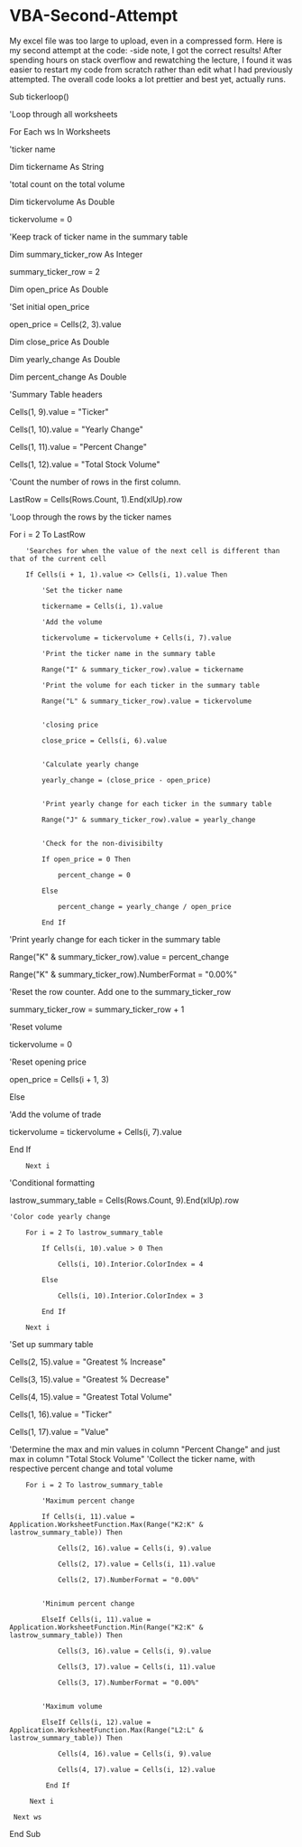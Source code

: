 # VBA-Second-Attempt
My excel file was too large to upload, even in a compressed form. Here is my second attempt at the code:
-side note, I got the correct results! After spending hours on stack overflow and rewatching the lecture, I found it was easier to restart my code from scratch rather than edit what I had previously attempted. The overall code looks a lot prettier and best yet, actually runs.

Sub tickerloop()

'Loop through all worksheets

For Each ws In Worksheets

'ticker name

Dim tickername As String
    
'total count on the total volume

Dim tickervolume As Double

tickervolume = 0

'Keep track of ticker name in the summary table

Dim summary_ticker_row As Integer

summary_ticker_row = 2

Dim open_price As Double

'Set initial open_price

open_price = Cells(2, 3).value
        
Dim close_price As Double

Dim yearly_change As Double

Dim percent_change As Double


'Summary Table headers

Cells(1, 9).value = "Ticker"

Cells(1, 10).value = "Yearly Change"

Cells(1, 11).value = "Percent Change"

Cells(1, 12).value = "Total Stock Volume"


'Count the number of rows in the first column.

LastRow = Cells(Rows.Count, 1).End(xlUp).row


'Loop through the rows by the ticker names

For i = 2 To LastRow


        'Searches for when the value of the next cell is different than that of the current cell
        
        If Cells(i + 1, 1).value <> Cells(i, 1).value Then

            'Set the ticker name
            
            tickername = Cells(i, 1).value

            'Add the volume
            
            tickervolume = tickervolume + Cells(i, 7).value

            'Print the ticker name in the summary table
            
            Range("I" & summary_ticker_row).value = tickername

            'Print the volume for each ticker in the summary table
            
            Range("L" & summary_ticker_row).value = tickervolume


            'closing price
            
            close_price = Cells(i, 6).value


            'Calculate yearly change
            
            yearly_change = (close_price - open_price)

              
            'Print yearly change for each ticker in the summary table
            
            Range("J" & summary_ticker_row).value = yearly_change


            'Check for the non-divisibilty
            
            If open_price = 0 Then
            
                percent_change = 0
                
            Else
            
                percent_change = yearly_change / open_price
                
            End If

'Print yearly change for each ticker in the summary table

Range("K" & summary_ticker_row).value = percent_change

Range("K" & summary_ticker_row).NumberFormat = "0.00%"

   
'Reset the row counter. Add one to the summary_ticker_row

summary_ticker_row = summary_ticker_row + 1


'Reset volume

tickervolume = 0

'Reset opening price

open_price = Cells(i + 1, 3)
            
Else
              
'Add the volume of trade

tickervolume = tickervolume + Cells(i, 7).value

            
End If
        
        Next i

'Conditional formatting

lastrow_summary_table = Cells(Rows.Count, 9).End(xlUp).row
    
    'Color code yearly change
    
        For i = 2 To lastrow_summary_table
        
            If Cells(i, 10).value > 0 Then
            
                Cells(i, 10).Interior.ColorIndex = 4
                
            Else
            
                Cells(i, 10).Interior.ColorIndex = 3
                
            End If
            
        Next i


'Set up summary table

Cells(2, 15).value = "Greatest % Increase"

Cells(3, 15).value = "Greatest % Decrease"

Cells(4, 15).value = "Greatest Total Volume"

Cells(1, 16).value = "Ticker"

Cells(1, 17).value = "Value"


'Determine the max and min values in column "Percent Change" and just max in column "Total Stock Volume"
'Collect the ticker name, with respective percent change and total volume


        For i = 2 To lastrow_summary_table
        
            'Maximum percent change
            
            If Cells(i, 11).value = Application.WorksheetFunction.Max(Range("K2:K" & lastrow_summary_table)) Then
            
                Cells(2, 16).value = Cells(i, 9).value
                
                Cells(2, 17).value = Cells(i, 11).value
                
                Cells(2, 17).NumberFormat = "0.00%"


            'Minimum percent change
            
            ElseIf Cells(i, 11).value = Application.WorksheetFunction.Min(Range("K2:K" & lastrow_summary_table)) Then
            
                Cells(3, 16).value = Cells(i, 9).value
                
                Cells(3, 17).value = Cells(i, 11).value
                
                Cells(3, 17).NumberFormat = "0.00%"
                
            
            'Maximum volume
            
            ElseIf Cells(i, 12).value = Application.WorksheetFunction.Max(Range("L2:L" & lastrow_summary_table)) Then
            
                Cells(4, 16).value = Cells(i, 9).value
                
                Cells(4, 17).value = Cells(i, 12).value
            
             End If
        
         Next i
        
     Next ws
    
End Sub
